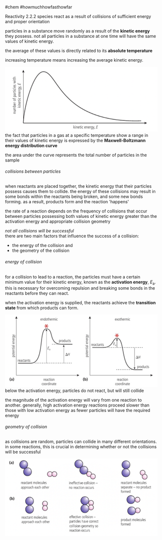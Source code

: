 #chem #howmuchhowfasthowfar  
  
Reactivity 2.2.2 species react as a result of collisions of sufficient energy and proper orientation  
  
particles in a substance move randomly as a result of the **kinetic energy** they possess. not all particles in a substance at one time will have the same values of kinetic energy.  
  
the average of these values is directly related to its **absolute temperature**  
  
increasing temperature means increasing the average kinetic energy.  
  
![maxwell-boltzmann energy distribution curve.png](Media/2%20Reactivity/2.2/2%20rate/maxwell-boltzmann%20energy%20distribution%20curve.png)  
the fact that particles in a gas at a specific temperature show a range in their values of kinetic energy is expressed by the **Maxwell-Boltzmann energy distribution curve**  
  
the area under the curve represents the total number of particles in the sample  
  
###### collisions between particles  
when reactants are placed together, the kinetic energy that their particles possess causes them to collide. the energy of these collisions may result in some bonds within the reactants being broken, and some new bonds forming. as a result, products form and the reaction 'happens'  
  
the rate of a reaction depends on the frequency of collisions that occur between particles possessing both values of kinetic energy greater than the activation energy and appropriate collision geometry  
  
*not all collisions will be successful*  
there are two main factors that influence the success of a collision:  
- the energy of the collision and  
- the geometry of the collision  
  
###### energy of collision  
for a collision to lead to a reaction, the particles must have a certain minimum value for their kinetic energy, known as the **activation energy**, $E_{\text{a}}$. this is necessary for overcoming repulsion and breaking some bonds in the reactants before they can react.  
  
when the activation energy is supplied, the reactants achieve the **transition state** from which products can form.  
  
![energy path of endothermic and exothermic reaction.png](Media/2%20Reactivity/2.1/1%20enthalpy/energy%20path%20of%20endothermic%20and%20exothermic%20reaction.png)  
below the activation energy, particles do not react, but will still collide  
  
the magnitude of the activation energy will vary from one reaction to another. generally, high activation energy reactions proceed slower than those with low activation energy as fewer particles will have the required energy  
  
###### geometry of collision  
as collisions are random, particles can collide in many different orientations. in some reactions, this is crucial in determining whether or not the collisions will be successful  
  
![geometry of collision example.png](Media/2%20Reactivity/2.2/2%20rate/geometry%20of%20collision%20example.png)  
  
